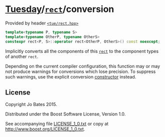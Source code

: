 [Tuesday](../../../README.md)/[`rect`](../../headers/rect.md)/conversion
========================================================================
Provided by header [`<tue/rect.hpp>`](../../headers/rect.md)

```c++
template<typename P, typename S>
template<typename OtherP, typename OtherS>
constexpr rect<P, S>::operator rect<OtherP, OtherS>() const noexcept;
```

Implicitly converts all the components of this [`rect`](../../headers/rect.md)
to the component types of another `rect`.

Depending on the current compiler configuration, this function may or may not
produce warnings for conversions which lose precision. To suppress such
warnings, use the explicit conversion [constructor](constructor.md) instead.

License
-------
Copyright Jo Bates 2015.

Distributed under the Boost Software License, Version 1.0.

See accompanying file [LICENSE_1_0.txt](../../../LICENSE_1_0.txt) or copy at
http://www.boost.org/LICENSE_1_0.txt.
